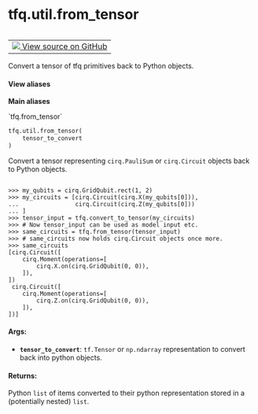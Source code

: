 <div itemscope itemtype="http://developers.google.com/ReferenceObject">
<meta itemprop="name" content="tfq.util.from_tensor" />
<meta itemprop="path" content="Stable" />
</div>

# tfq.util.from_tensor

<!-- Insert buttons and diff -->

<table class="tfo-notebook-buttons tfo-api" align="left">

<td>
  <a target="_blank" href="https://github.com/tensorflow/quantum/tree/master/tensorflow_quantum/python/util.py">
    <img src="https://www.tensorflow.org/images/GitHub-Mark-32px.png" />
    View source on GitHub
  </a>
</td></table>



Convert a tensor of tfq primitives back to Python objects.

<section class="expandable">
  <h4 class="showalways">View aliases</h4>
  <p>
<b>Main aliases</b>
<p>`tfq.from_tensor`</p>
</p>
</section>

```python
tfq.util.from_tensor(
    tensor_to_convert
)
```



<!-- Placeholder for "Used in" -->

Convert a tensor representing `cirq.PauliSum` or `cirq.Circuit`
objects back to Python objects.


```

>>> my_qubits = cirq.GridQubit.rect(1, 2)
>>> my_circuits = [cirq.Circuit(cirq.X(my_qubits[0])),
...                cirq.Circuit(cirq.Z(my_qubits[0]))
... ]
>>> tensor_input = tfq.convert_to_tensor(my_circuits)
>>> # Now tensor_input can be used as model input etc.
>>> same_circuits = tfq.from_tensor(tensor_input)
>>> # same_circuits now holds cirq.Circuit objects once more.
>>> same_circuits
[cirq.Circuit([
    cirq.Moment(operations=[
        cirq.X.on(cirq.GridQubit(0, 0)),
    ]),
])
 cirq.Circuit([
    cirq.Moment(operations=[
        cirq.Z.on(cirq.GridQubit(0, 0)),
    ]),
])]

```

#### Args:


* <b>`tensor_to_convert`</b>: `tf.Tensor` or `np.ndarray` representation to
    convert back into python objects.


#### Returns:

Python `list` of items converted to their python representation stored
    in a (potentially nested) `list`.
